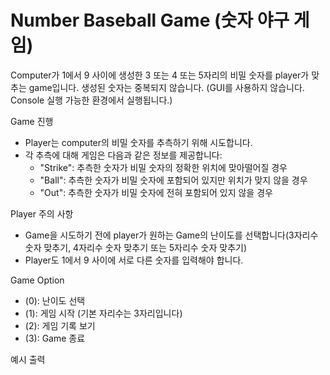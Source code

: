 # Number Baseball Game (숫자 야구 게임)
Computer가 1에서 9 사이에 생성한 3 또는 4 또는 5자리의 비밀 숫자를 player가 맞추는 game입니다. 생성된 숫자는 중복되지 않습니다.
(GUI를 사용하지 않습니다. Console 실행 가능한 환경에서 실행됩니다.)

Game 진행
- Player는 computer의 비밀 숫자를 추측하기 위해 시도합니다.
- 각 추측에 대해 게임은 다음과 같은 정보를 제공합니다:
    - "Strike": 추측한 숫자가 비밀 숫자의 정확한 위치에 맞아떨어질 경우
    - "Ball": 추측한 숫자가 비밀 숫자에 포함되어 있지만 위치가 맞지 않을 경우
    - "Out": 추측한 숫자가 비밀 숫자에 전혀 포함되어 있지 않을 경우

Player 주의 사항
- Game을 시도하기 전에 player가 원하는 Game의 난이도를 선택합니다(3자리수 숫자 맞추기, 4자리수 숫자 맞추기 또는 5자리수 숫자 맞추기)
- Player도 1에서 9 사이에 서로 다른 숫자를 입력해야 합니다.

Game Option
- (0): 난이도 선택
- (1): 게임 시작 (기본 자리수는 3자리입니다)
- (2): 게임 기록 보기
- (3): Game 종료

예시 출력

